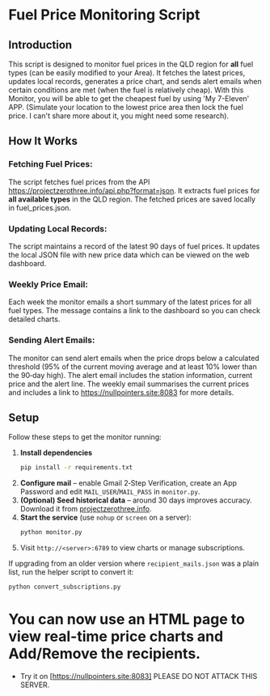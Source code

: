 # Fuel Price Monitoring Script

## Introduction
This script is designed to monitor fuel prices in the QLD region for **all** fuel types (can be easily modified to your Area). It fetches the latest prices, updates local records, generates a price chart, and sends alert emails when certain conditions are met (when the fuel is relatively cheap). With this Monitor, you will be able to get the cheapest fuel by using 'My 7-Eleven' APP. (Simulate your location to the lowest price area then lock the fuel price. I can't share more about it, you might need some research).

## How It Works
### Fetching Fuel Prices:

The script fetches fuel prices from the API https://projectzerothree.info/api.php?format=json.
It extracts fuel prices for **all available types** in the QLD region.
The fetched prices are saved locally in fuel_prices.json.
### Updating Local Records:

The script maintains a record of the latest 90 days of fuel prices.
It updates the local JSON file with new price data which can be viewed on the web dashboard.
### Weekly Price Email:

Each week the monitor emails a short summary of the latest prices for all fuel types.
The message contains a link to the dashboard so you can check detailed charts.
### Sending Alert Emails:

The monitor can send alert emails when the price drops below a calculated threshold
(95% of the current moving average and at least 10% lower than the 90‑day high).
The alert email includes the station information, current price and the alert line.
The weekly email summarises the current prices and includes a link to https://nullpointers.site:8083 for more details.


## Setup
Follow these steps to get the monitor running:
1. **Install dependencies**
   ```bash
   pip install -r requirements.txt
   ```
2. **Configure mail** – enable Gmail 2‑Step Verification, create an App Password and edit `MAIL_USER`/`MAIL_PASS` in `monitor.py`.
3. **(Optional) Seed historical data** – around 30 days improves accuracy. Download it from [projectzerothree.info](https://projectzerothree.info/trends.php).
4. **Start the service** (use `nohup` or `screen` on a server):
   ```bash
   python monitor.py
   ```
5. Visit `http://<server>:6789` to view charts or manage subscriptions.

If upgrading from an older version where `recipient_mails.json` was a plain
list, run the helper script to convert it:

```bash
python convert_subscriptions.py
```



# You can now use an HTML page to view real-time price charts and Add/Remove the recipients.
- Try it on [https://nullpointers.site:8083] PLEASE DO NOT ATTACK THIS SERVER.
